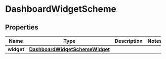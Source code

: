 

# DashboardWidgetScheme


## Properties

| Name | Type | Description | Notes |
|------------ | ------------- | ------------- | -------------|
|**widget** | [**DashboardWidgetSchemeWidget**](DashboardWidgetSchemeWidget.md) |  |  |




